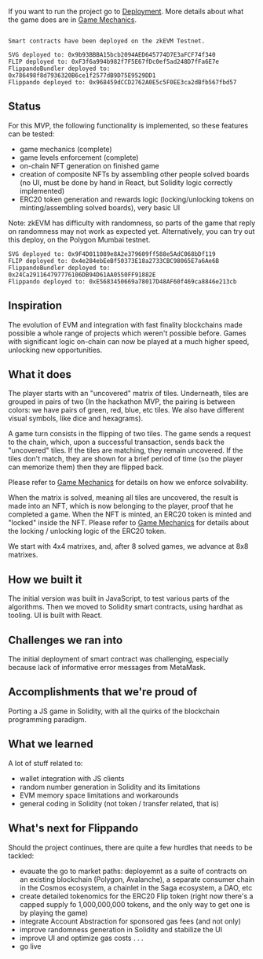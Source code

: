 If you want to run the project go to [Deployment](docs/Deployment.md). More details about what the game does are in [Game Mechanics](docs/GameMechanics.md).

```

Smart contracts have been deployed on the zkEVM Testnet.

SVG deployed to: 0x9b93BBBA15bcb2094AED645774D7E3aFCF74f340
FLIP deployed to: 0xF3f6a994b982f7F5E67fDc0ef5ad248D7fFa6E7e
FlippandoBundler deployed to: 0x786498f8d7936320B6ce1f2577dB9D75E9529DD1
Flippando deployed to: 0x968459dCCD2762A0E5c5F0EE3ca2dBfb567fbd57
```

## Status

For this MVP, the following functionality is implemented, so these features can be tested:

- game mechanics (complete)
- game levels enforcement (complete)
- on-chain NFT generation on finished game
- creation of composite NFTs by assembling other people solved boards (no UI, must be done by hand in React, but Solidity logic correctly implemented)
- ERC20 token generation and rewards logic (locking/unlocking tokens on minting/assembling solved boards), very basic UI

Note: zkEVM has difficulty with randomness, so parts of the game that reply on randomness may not work as expected yet. Alternatively, you can try out this deploy, on the Polygon Mumbai testnet.

```
SVG deployed to: 0x9F4D011089e8A2e379609ff588e5AdC068bDf119
FLIP deployed to: 0x4e284ebEeBf50373E18a2733CBC98065E7a6Ae6B
FlippandoBundler deployed to: 0x24Ca291164797776106DB94D61AA0550FF91882E
Flippando deployed to: 0xE5683450669a78017D48AF60f469ca8846e213cb
```

## Inspiration

The evolution of EVM and integration with fast finality blockchains made possible a whole range of projects which weren't possible before. Games with significant logic on-chain can now be played at a much higher speed, unlocking new opportunities.

## What it does

The player starts with an "uncovered" matrix of tiles. Underneath, tiles are grouped in pairs of two (In the hackathon MVP, the pairing is between colors: we have pairs of green, red, blue, etc tiles. We also have different visual symbols, like dice and hexagrams).

A game turn consists in the flipping of two tiles. The game sends a request to the chain, which, upon a successful transaction, sends back the "uncovered" tiles. If the tiles are matching, they remain uncovered. If the tiles don't match, they are shown for a brief period of time (so the player can memorize them) then they are flipped back. 

Please refer to [Game Mechanics](docs/GameMechanics.md) for details on how we enforce solvability.

When the matrix is solved, meaning all tiles are uncovered, the result is made into an NFT, which is now belonging to the player, proof that he completed a game. When the NFT is minted, an ERC20 token is minted and "locked" inside the NFT. Please refer to [Game Mechanics](docs/GameMechanics.md) for details about the locking / unlocking logic of the ERC20 token.

We start with 4x4 matrixes, and, after 8 solved games, we advance at 8x8 matrixes. 

## How we built it

The initial version was built in JavaScript, to test various parts of the algorithms. Then we moved to Solidity smart contracts, using hardhat as tooling. UI is built with React.

## Challenges we ran into

The initial deployment of smart contract was challenging, especially because lack of informative error messages from MetaMask.

## Accomplishments that we're proud of

Porting a JS game in Solidity, with all the quirks of the blockchain programming paradigm.

## What we learned

A lot of stuff related to:

- wallet integration with JS clients
- random number generation in Solidity and its limitations
- EVM memory space limitations and workarounds
- general coding in Solidity (not token / transfer related, that is)

## What's next for Flippando

Should the project continues, there are quite a few hurdles that needs to be tackled:

- evauate the go to market paths: deployemnt as a suite of contracts on an existing blockchain (Polygon, Avalanche), a separate consumer chain in the Cosmos ecosystem, a chainlet in the Saga ecosystem, a DAO, etc
- create detailed tokenomics for the ERC20 Flip token (right now there's a capped supply fo 1,000,000,000 tokens, and the only way to get one is by playing the game)
- integrate Account Abstraction for sponsored gas fees (and not only)
- improve randomness generation in Solidity and stabilize the UI
- improve UI and optimize gas costs
.
.
.
- go live